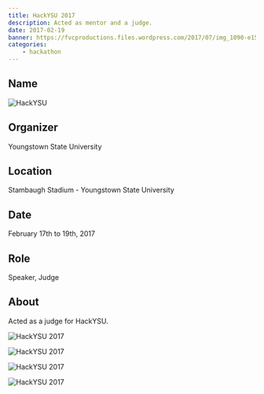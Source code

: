 ```yaml
---
title: HackYSU 2017
description: Acted as mentor and a judge.
date: 2017-02-19
banner: https://fvcproductions.files.wordpress.com/2017/07/img_1090-e1500007771219.jpg
categories:
    - hackathon
---
```


## Name

![HackYSU](https://hackysu.com/)

## Organizer

Youngstown State University

## Location

Stambaugh Stadium - Youngstown State University

## Date

February 17th to 19th, 2017

## Role

Speaker, Judge

## About

Acted as a judge for HackYSU.

![HackYSU 2017](https://fvcproductions.files.wordpress.com/2017/07/img_1091.jpg)

![HackYSU 2017](https://fvcproductions.files.wordpress.com/2017/07/img_1090.jpg)

![HackYSU 2017](https://fvcproductions.files.wordpress.com/2017/07/img_1088.jpg)

![HackYSU 2017](https://fvcproductions.files.wordpress.com/2017/07/fireshot-capture-007-hackysu-2017-i-devpost-https___hackysu2017-devpost-com.png)
